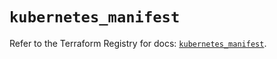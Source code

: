 # `kubernetes_manifest`

Refer to the Terraform Registry for docs: [`kubernetes_manifest`](https://registry.terraform.io/providers/hashicorp/kubernetes/2.37.1/docs/resources/manifest).
